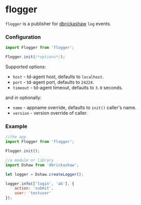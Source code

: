 # flogger

`flogger` is a publisher for [dbrickashaw](https://github.com/totherik/dbrickashaw) `log` events.

### Configuration

```javascript
import Flogger from 'flogger';

Flogger.init(/*options*/);
```

Supported options:

- `host` - td-agent host, defaults to `localhost`.
- `port` - td-agent port, defaults to `24224`.
- `timeout` - td-agent timeout, defaults to `3.0` seconds.

and in optionally:

- `name` - appname override, defaults to `init()` caller's name.
- `version` - version override of caller.

### Example

```javascript
//the app
import Flogger from 'flogger';

Flogger.init();
```

```javascript
//a module or library
import Dshaw from 'dbrickashaw';

let logger = Dshaw.createLogger();

logger.info(['login', 'ab'], {
    action: 'submit',
    user: 'testuser'
});
```
